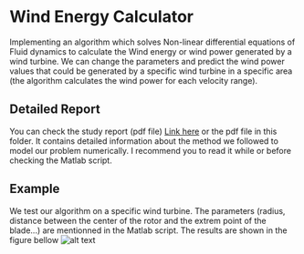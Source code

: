 # Wind Energy Calculator
Implementing an algorithm which solves Non-linear differential equations of Fluid dynamics to calculate the Wind energy or wind power generated by a wind turbine. We can change the parameters and predict the wind power values that could be generated by a specific wind turbine in a specific area (the algorithm calculates the wind power for each velocity range).

## Detailed Report
You can check the study report (pdf file) [Link here](https://drive.google.com/file/d/1hL4YWATrgHKx_iDgWh9qz9VY5nDW7krG/view?usp=sharing) or the pdf file in this folder. It contains detailed information about the method we followed to model our problem numerically. I recommend you to read it while or before checking the Matlab script.

## Example
We test our algorithm on a specific wind turbine. The parameters (radius, distance between the center of the rotor and the extrem point of the blade...) are mentionned in the Matlab script. The results are shown in the figure bellow
![alt text](https://i.ibb.co/P5DHZhD/eolwind.png)
